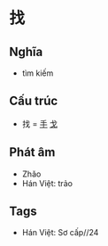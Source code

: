 # 找

## Nghĩa

* tìm kiếm

## Cấu trúc
* 找 = [手](手.md) [戈](戈.md)

## Phát âm

* Zhǎo
* Hán Việt: trảo

## Tags
* Hán Việt: Sơ cấp//24

<script>window.HANZI_FIELD='找';</script>
